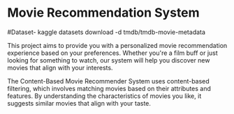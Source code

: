 # Movie Recommendation System
#Dataset- kaggle datasets download -d tmdb/tmdb-movie-metadata

This project aims to provide you with a personalized movie recommendation experience based on your preferences. Whether you're a film buff or just looking for something to watch, our system will help you discover new movies that align with your interests.

The Content-Based Movie Recommender System uses content-based filtering, which involves matching movies based on their attributes and features. By understanding the characteristics of movies you like, it suggests similar movies that align with your taste.
